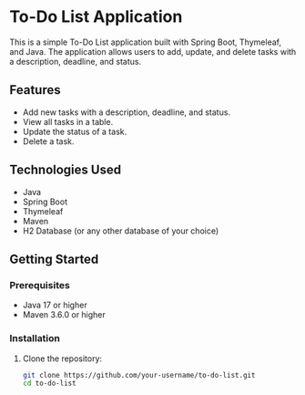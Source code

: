 # To-Do List Application

This is a simple To-Do List application built with Spring Boot, Thymeleaf, and Java. The application allows users to add, update, and delete tasks with a description, deadline, and status.

## Features

- Add new tasks with a description, deadline, and status.
- View all tasks in a table.
- Update the status of a task.
- Delete a task.

## Technologies Used

- Java
- Spring Boot
- Thymeleaf
- Maven
- H2 Database (or any other database of your choice)

## Getting Started

### Prerequisites

- Java 17 or higher
- Maven 3.6.0 or higher

### Installation

1. Clone the repository:
    ```sh
    git clone https://github.com/your-username/to-do-list.git
    cd to-do-list
    ```

2. Build the project using Maven:
    ```sh
    mvn clean install
    ```

3. Run the application:
    ```sh
    mvn spring-boot:run
    ```

4. Open your web browser and navigate to:
    ```
    http://localhost:8080/tasks
    ```

## Project Structure

- `src/main/java/com/to_do_list/to_do_list` - Contains the main application and source code.
- `src/main/resources/templates` - Contains Thymeleaf templates.
- `src/main/resources/static` - Contains static resources like CSS.
- `src/main/resources/application.properties` - Configuration file for the application.

## Endpoints

- `GET /tasks` - View all tasks.
- `POST /tasks` - Add a new task.
- `POST /tasks/delete/{id}` - Delete a task.
- `POST /tasks/update-status/{id}` - Update the status of a task.

## Detailed Description

### Adding a New Task

To add a new task, fill out the form on the main page with the task description, deadline, and status, then click the "Add" button. The task will be added to the list and displayed in the table.

### Viewing Tasks

All tasks are displayed in a table on the main page. Each row shows the task description, deadline, status, and options to update or delete the task.

### Updating Task Status

To update the status of a task, use the dropdown menu in the "Update" column of the table. Select the new status and click the "Update" button. The task status will be updated and the table will refresh.

### Deleting a Task

To delete a task, click the "Delete" button in the "Delete" column of the table. The task will be removed from the list and the table will refresh.

## License

This project is licensed under the MIT License. See the [LICENSE](LICENSE) file for details.
